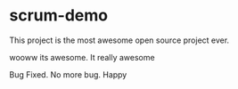 # scrum-demo

This project is the most awesome open source project ever.


wooww its awesome. It really awesome

Bug Fixed. No more bug. Happy

